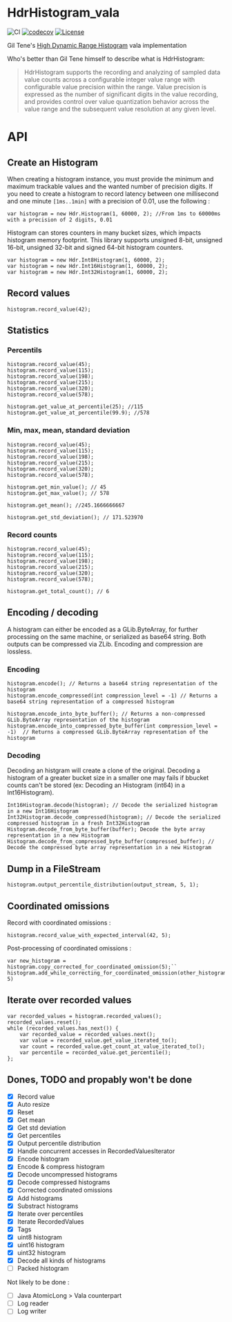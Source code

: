 # HdrHistogram_vala

![CI](https://github.com/lcallarec/HdrHistogram_vala/workflows/CI/badge.svg) 
[![codecov](https://codecov.io/gh/lcallarec/HdrHistogram_vala/branch/master/graph/badge.svg)](https://codecov.io/gh/lcallarec/HdrHistogram_vala)
[![License](https://img.shields.io/github/license/lcallarec/HdrHistogram_vala)](https://github.com/lcallarec/HdrHistogram_vala/blob/master/LICENSE)

Gil Tene's [High Dynamic Range Histogram](https://github.com/HdrHistogram/HdrHistogram) vala implementation

Who's better than Gil Tene himself to describe what is HdrHistogram:

> HdrHistogram supports the recording and analyzing of sampled data value counts across a configurable integer value range with configurable value precision within the range. Value precision is expressed as the number of significant digits in the value recording, and provides control over value quantization behavior across the value range and the subsequent value resolution at any given level.

# API

## Create an Histogram

When creating a histogram instance, you must provide the minimum and maximum trackable values and the wanted number of precision digits. If you need to create a histogram to record latency between one millisecond and one minute `[1ms..1min]` with a precision of 0.01, use the following :


```vala
var histogram = new Hdr.Histogram(1, 60000, 2); //From 1ms to 60000ms with a precision of 2 digits, 0.01
```

Histogram can stores counters in many bucket sizes, which impacts histogram memory footprint. This library supports unsigned 8-bit, unsigned 16-bit, unsigned 32-bit and signed 64-bit histogram counters.

```vala
var histogram = new Hdr.Int8Histogram(1, 60000, 2);
var histogram = new Hdr.Int16Histogram(1, 60000, 2);
var histogram = new Hdr.Int32Histogram(1, 60000, 2);
```

## Record values

```vala
histogram.record_value(42);
```

## Statistics

### Percentils

```vala
histogram.record_value(45);
histogram.record_value(115);
histogram.record_value(198);
histogram.record_value(215);
histogram.record_value(320);
histogram.record_value(578);

histogram.get_value_at_percentile(25); //115
histogram.get_value_at_percentile(99.9); //578
```

### Min, max, mean, standard deviation

```vala
histogram.record_value(45);
histogram.record_value(115);
histogram.record_value(198);
histogram.record_value(215);
histogram.record_value(320);
histogram.record_value(578);

histogram.get_min_value(); // 45
histogram.get_max_value(); // 578

histogram.get_mean(); //245.1666666667

histogram.get_std_deviation(); // 171.523970
```

### Record counts

```vala
histogram.record_value(45);
histogram.record_value(115);
histogram.record_value(198);
histogram.record_value(215);
histogram.record_value(320);
histogram.record_value(578);

histogram.get_total_count(); // 6
```

## Encoding / decoding

A histogram can either be encoded as a GLib.ByteArray, for further processing on the same machine, or serialized as base64 string. Both outputs can be compressed via ZLib. Encoding and compression are lossless.

### Encoding

```vala
histogram.encode(); // Returns a base64 string representation of the histogram
histogram.encode_compressed(int compression_level = -1) // Returns a base64 string representation of a compressed histogram

histogram.encode_into_byte_buffer(); // Returns a non-compressed GLib.ByteArray representation of the histogram
histogram.encode_into_compressed_byte_buffer(int compression_level = -1)  // Returns a compressed GLib.ByteArray representation of the histogram
```

### Decoding

Decoding an histgram will create a clone of the original. Decoding a histogram of a greater bucket size in a smaller one may fails if bbucket counts can't be stored (ex: Decoding an Histogram (int64) in a Int16Histogram).

```vala
Int16Histogram.decode(histogram); // Decode the serialized histogram in a new Int16Histogram
Int32Histogram.decode_compressed(histogram); // Decode the serialized compressed histogram in a fresh Int32Histogram
Histogram.decode_from_byte_buffer(buffer); Decode the byte array representation in a new Histogram
Histogram.decode_from_compressed_byte_buffer(compressed_buffer); // Decode the compressed byte array representation in a new Histogram
```

## Dump in a FileStream

```vala
histogram.output_percentile_distribution(output_stream, 5, 1);
```

## Coordinated omissions

Record with coordinated omissions :

```vala
histogram.record_value_with_expected_interval(42, 5);
```

Post-processing of coordinated omissions :

```vala
var new_histogram = histogram.copy_corrected_for_coordinated_omission(5);``
histogram.add_while_correcting_for_coordinated_omission(other_histogram, 5)
```

## Iterate over recorded values

```vala
var recorded_values = histogram.recorded_values();
recorded_values.reset();
while (recorded_values.has_next()) {
    var recorded_value = recorded_values.next();
    var value = recorded_value.get_value_iterated_to();
    var count = recorded_value.get_count_at_value_iterated_to();
    var percentile = recorded_value.get_percentile();
};
```

## Dones, TODO and propably won't be done
- [x] Record value
- [x] Auto resize
- [x] Reset
- [x] Get mean
- [x] Get std deviation
- [x] Get percentiles
- [x] Output percentile distribution
- [x] Handle concurrent accesses in RecordedValuesIterator
- [x] Encode histogram
- [x] Encode & compress histogram
- [x] Decode uncompressed histograms
- [x] Decode compressed histograms
- [x] Corrected coordinated omissions
- [x] Add histograms
- [x] Substract histograms
- [x] Iterate over percentiles
- [x] Iterate RecordedValues
- [x] Tags
- [x] uint8 histogram
- [x] uint16 histogram
- [x] uint32 histogram
- [x] Decode all kinds of histograms
- [ ] Packed histogram

Not likely to be done :
- [ ] Java AtomicLong > Vala counterpart
- [ ] Log reader
- [ ] Log writer

